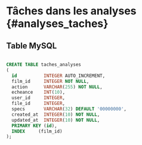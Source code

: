 # Tâches dans les analyses {#analyses_taches}

## Table MySQL

```SQL

CREATE TABLE taches_analyses
(
  id          INTEGER AUTO_INCREMENT,
  film_id     INTEGER NOT NULL,
  action      VARCHAR(255) NOT NULL,
  echeance    INT(10),
  user_id     INTEGER,
  file_id     INTEGER,
  specs       VARCHAR(32) DEFAULT '00000000',
  created_at  INTEGER(10) NOT NULL,
  updated_at  INTEGER(10) NOT NULL,
  PRIMARY KEY (id),
  INDEX     (film_id)
);
```
